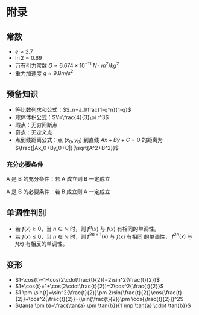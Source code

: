 # 附录

## 常数

+ $e \approx 2.7$
+ $\ln{2} \approx 0.69$
+ 万有引力常数 $G \approx 6.674 \times 10^{-11}\ N\cdot m^2/kg^2$
+ 重力加速度 $g \approx 9.8 m/s^2$

## 预备知识

+ 等比数列求和公式：$S_n=a_1\frac{1-q^n}{1-q}$
+ 球体体积公式：$V=\frac{4}{3}\pi r^3$
+ 瑕点：无穷间断点
+ 奇点：无定义点
+ 点到线距离公式：点 $(x_0, y_0)$ 到直线 $Ax+By+C=0$ 的距离为 $\frac{|Ax_0+By_0+C|}{\sqrt{A^2+B^2}}$

### 充分必要条件

A 是 B 的充分条件：若 A 成立则 B 一定成立

A 是 B 的必要条件：若 B 成立则 A 一定成立

## 单调性判别

+ 若 $f(x)\geq0$，当 $n \in \mathbb{N}$ 时，则 $f^n(x)$ 与 $f(x)$ 有相同的单调性。
+ 若 $f(x)\leq0$，当 $n \in \mathbb{N}$ 时，则 $f^{2n+1}(x)$ 与 $f(x)$ 有相同 的单调性， $f^{2n}(x)$ 与 $f(x)$ 有相反的单调性。

## 变形

+ $1-\cos{t}=1-\cos(2\cdot\frac{t}{2})=2\sin^2{\frac{t}{2}}$
+ $1+\cos{t}=1+\cos(2\cdot\frac{t}{2})=2\cos^2{\frac{t}{2}}$
+ $1 \pm \sin{t}=\sin^2{\frac{t}{2}}\pm 2\sin{\frac{t}{2}}\cos{\frac{t}{2}}+\cos^2{\frac{t}{2}}=(\sin{\frac{t}{2}}\pm \cos{\frac{t}{2}})^2$
+ $\tan(a \pm b)=\frac{\tan{a} \pm \tan{b}}{1 \mp \tan{a} \cdot \tan{b}}$